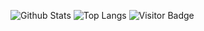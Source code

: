 ![Github Stats](https://github-readme-stats.vercel.app/api?username=aminekacem911&count_private=true&show_icons=true&include_all_commits=true&hide=contribs,prs&&theme=dracula)
![Top Langs](https://github-readme-stats.vercel.app/api/top-langs/?username=aminekacem911&layout=default&theme=dracula)
![Visitor Badge](https://visitor-badge.laobi.icu/badge?page_id=aminekacem911.aminekacem911)
